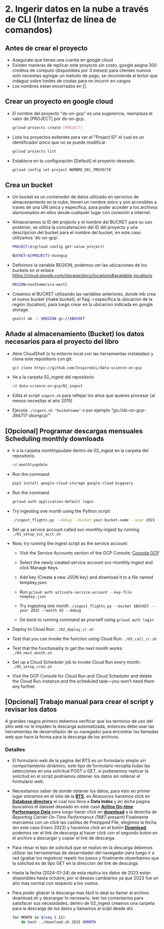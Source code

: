 # 2. Ingerir datos en la nube a través de CLI (Interfaz de línea de comandos)

## Antes de crear el proyecto

* Asegurate que tienes una cuenta en google cloud
* Existen maneras de replicar este proyecto sin costo, google asigna 300 creditos de computo (disponibles por 3 meses) para clientes nuevos solo necesitas agregar un metodo de pago, se recomienda al lector que indague sobre limites de coutas para no incurrir en cargos.
* Los nombres estan encerrados en [].

## Crear un proyecto en google cloud

* El nombre del proyecto "ds-on-gcp" es una sugerencia, reemplaza el valor de [PROJECT] por ds-on-gcp.  

    ```sh
    gcloud projects create [PROJECT]
    ```
  
* Lista los proyectos exitentes para ver el "Project ID" el cual es un identificador único que no se puede modificar.

    ```sh
    gcloud projects list
    ```

* Establece en tu configuración [Default] el proyecto deseado.

    ```sh
    gcloud config set project NOMBRE_DEL_PROYECTO
    ```

## Crea un bucket

* Un bucket es un contenedor de datos utilizado en servicios de almacenamiento en la nube, tienen un nombre único y son accesibles a través de una URI única y específica, para poder acceder a los archivos alamcenados en ellos desde cualquier lugar con conexión a internet.

* Almacenamos la ID del projecto y el nombre del BUCKET para su uso posterior, se utiliza la concatenacion del ID del proyecto y una descripcion del bucket para el nombre del bucket, en este caso utilizamos 'ds-on-gcp'.

    ```sh
    PROJECT=$(gcloud config get-value project)
    ```

    ```sh
    BUCKET=${PROJECT}-dsongcp
    ```

* Definimos la variable REGION, podemos ver las ubicaciones de los buckets en el enlace <https://cloud.google.com/storage/docs/locations#available-locations>

    ```sh
    REGION=southamerica-west1  
    ```

* Creamos el BUCKET utilizando las variables anteriores, donde mb crea el nuevo bucket (make bucket), el flag -l especifica la ubicacion de la región (location), para luego crear en la ubicacion indicada en google storage.

    ```sh
    gsutil mb -l $REGION gs://$BUCKET
    ```

## Añade al almacenamiento (Bucket) los datos necesarios para el proyecto del libro

* Abre CloudShell (o tu entorno local con las herramientas instaladas) y clona este repositorio con git:

    ```sh
    git clone https://github.com/InspiredcL/data-science-on-gcp
    ```

* Ve a la carpeta 02_ingest del repositorio

    ```sh
    cd data-science-on-gcp/02_ingest
    ```

* Edita el script `ingest.sh` para reflejar los años que quieres procesar (al menos necesitas el año 2015)

* Ejecuta `./ingest.sh "bucketname"` o por ejemplo *"gs://ds-on-gcp-394717-dsongcp/"*

## [Opcional] Programar descargas mensuales Scheduling monthly downloads

* Ir a la carpeta monthlypudate dentro de 02_ingest en la carpeta del repositorio.

    ```sh
    cd monthlyupdate
    ```

* Run the command

    ```py
    pip3 install google-cloud-storage google-cloud-bigquery
    ```

* Run the command

    ```sh
    gcloud auth application-default login
    ```

* Try ingesting one month using the Python script:

    ```sh
    ./ingest_flights.py --debug --bucket your-bucket-name --year 2015 --month 02
    ```

* Set up a service account called svc-monthly-ingest by running `./01_setup_svc_acct.sh`

* Now, try running the ingest script as the service account:

  * Visit the Service Accounts section of the GCP Console: [Consola GCP](https://console.cloud.google.com/iam-admin/serviceaccounts)

  * Select the newly created service account svc-monthly-ingest and click Manage Keys.

  * Add key (Create a new JSON key) and download it to a file named tempkey.json

  * Run `gcloud auth activate-service-account --key-file tempkey.json`

  * Try ingesting one month `./ingest_flights.py --bucket $BUCKET --year 2015 --month 03 --debug`

  * Go back to running command as yourself using `gcloud auth login`

* Deploy to Cloud Run: `./02_deploy_cr.sh`

* Test that you can invoke the function using Cloud Run: `./03_call_cr.sh`

* Test that the functionality to get the next month works: `./04_next_month.sh`

* Set up a Cloud Scheduler job to invoke Cloud Run every month: `./05_setup_cron.sh`

* Visit the GCP Console for Cloud Run and Cloud Scheduler and delete the Cloud Run instance and the scheduled task—you won’t need them any further.

## [Opcional] Trabajo manual para crear el script y revisar los datos

A grandes rasgos primero debemos verificar que los terminos de uso del sitio web no le impiden la descarga automatizada, entonces debe usar las herramientas de desarrollador de su navegador para encontrar las llamadas web que hace la forma para la descarga de los archivos.

### Detalles

* El formulario web de la pagina del BTS es un formulario simple sin comportamiento dinámico, este tipo de formulario recopila todas las selecciones en una solicitud POST o GET, si pudiesemos replicar la solicitud en el script podriamos obtener los datos sin rellenar el formulario web.

* Necesitamos saber de donde obtener los datos, para esto en primer lugar entramos en el sitio de la [**BTS**](https://www.transtats.bts.gov), en *Resources* hacemos click en [**Database directory**](https://www.transtats.bts.gov/DataIndex.asp) el cual nos lleva a **Data Index** y en dicha pagina buscamos el dataset deseado en este caso [**Airline On-time Performance Data**](https://www.transtats.bts.gov/Tables.asp?QO_VQ=EFD&QO_anzr=Nv4yv0r%FDb0-gvzr%FDcr4s14zn0pr%FDQn6n&QO_fu146_anzr=b0-gvzr) para luego hacer click en [**download**](https://www.transtats.bts.gov/DL_SelectFields.asp?gnoyr_VQ=FGJ&QO_fu146_anzr=b0-gvzr) a la derecha de *Reporting Carrier On-Time Performance (1987-present)* Finalmente marcamos con un click las casillas de Prezipped File, elegimos la fecha (en este caso Enero 2023) y hacemos click en el botón [**Download**](https://transtats.bts.gov/PREZIP/On_Time_Reporting_Carrier_On_Time_Performance_1987_present_2023_1.zip), podemos ver el link de descarga al hacer click con el segundo boton en el archivo a descargar y copiar el link de descarga.

* Para reisar el tipo de solicitud que se realizo en la descarga debemos utilizar las herramientas de desarrolador del navegador para luego ir a red (grabar los registros) repetir los pasos y finalmente obserbamos que la solicitud es de tipo GET en la direccion del link de descarga.

* Hasta la fecha (2024-01-24) de esta réplica los datos de 2023 estan disponibles hasta octubre, por si deseas cambiarlos ya que 2023 fue un año mas normal con respecto a los vuelos.

* Para poder ghacer la descarga mas fácil lo deal es llamar al archivo download.sh y descargar lo necesario, leer los comentarios para satisfacer sus necesidades, dentro de 02_ingest creamos una carpeta para la descarga de los datos y llamamos al scipt desde ahi.

    ```sh
    for MONTH in $(seq 1 12)
        do bash ../download.sh 2015 $MONTH
    ```

